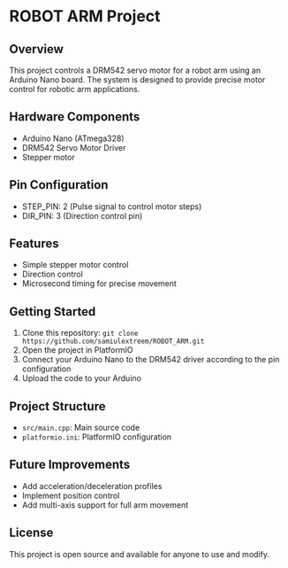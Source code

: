 # ROBOT ARM Project

## Overview
This project controls a DRM542 servo motor for a robot arm using an Arduino Nano board. The system is designed to provide precise motor control for robotic arm applications.

## Hardware Components
- Arduino Nano (ATmega328)
- DRM542 Servo Motor Driver
- Stepper motor

## Pin Configuration
- STEP_PIN: 2 (Pulse signal to control motor steps)
- DIR_PIN: 3 (Direction control pin)

## Features
- Simple stepper motor control
- Direction control
- Microsecond timing for precise movement

## Getting Started
1. Clone this repository: `git clone https://github.com/samiulextreem/ROBOT_ARM.git`
2. Open the project in PlatformIO
3. Connect your Arduino Nano to the DRM542 driver according to the pin configuration
4. Upload the code to your Arduino

## Project Structure
- `src/main.cpp`: Main source code
- `platformio.ini`: PlatformIO configuration

## Future Improvements
- Add acceleration/deceleration profiles
- Implement position control
- Add multi-axis support for full arm movement

## License
This project is open source and available for anyone to use and modify.

